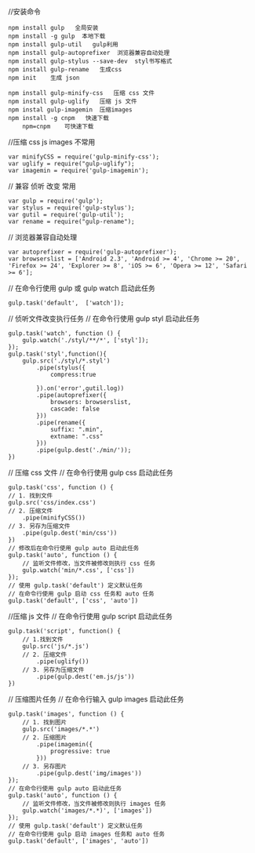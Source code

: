 //安装命令
    
    npm install gulp   全局安装
    npm install -g gulp  本地下载
    npm install gulp-util   gulp利用
    npm install gulp-autoprefixer  浏览器兼容自动处理
    npm install gulp-stylus --save-dev  styl书写格式
    npm install gulp-rename   生成css
    npm init    生成 json

    npm install gulp-minify-css   压缩 css 文件
    npm install gulp-uglify   压缩 js 文件
    npm instal gulp-imagemin  压缩images
    npm install -g cnpm   快速下载 
        npm=cnpm    可快速下载



//压缩 css  js  images 不常用

    var minifyCSS = require('gulp-minify-css');
    var uglify = require("gulp-uglify");
    var imagemin = require('gulp-imagemin');



// 兼容  侦听  改变  常用

    var gulp = require('gulp');
    var stylus = require('gulp-stylus');
    var gutil = require('gulp-util');
    var rename = require("gulp-rename");



// 浏览器兼容自动处理

    var autoprefixer = require('gulp-autoprefixer');
    var browserslist = ['Android 2.3', 'Android >= 4', 'Chrome >= 20', 'Firefox >= 24', 'Explorer >= 8', 'iOS >= 6', 'Opera >= 12', 'Safari >= 6'];



// 在命令行使用 gulp 或 gulp watch 启动此任务

    gulp.task('default',  ['watch']);



// 侦听文件改变执行任务
// 在命令行使用 gulp styl 启动此任务

    gulp.task('watch', function () {
        gulp.watch('./styl/**/*', ['styl']);
    });
    gulp.task('styl',function(){
        gulp.src('./styl/*.styl')
            .pipe(stylus({
                compress:true
                
            }).on('error',gutil.log))
            .pipe(autoprefixer({
                browsers: browserslist,
                cascade: false
            }))
            .pipe(rename({
                suffix: ".min",
                extname: ".css"
            }))
            .pipe(gulp.dest('./min/'));
    })



// 压缩 css 文件
// 在命令行使用 gulp css 启动此任务

    gulp.task('css', function () {
    // 1. 找到文件
    gulp.src('css/index.css')
    // 2. 压缩文件
        .pipe(minifyCSS())
    // 3. 另存为压缩文件
        .pipe(gulp.dest('min/css'))
    })
    // 修改后在命令行使用 gulp auto 启动此任务
    gulp.task('auto', function () {
        // 监听文件修改，当文件被修改则执行 css 任务
        gulp.watch('min/*.css', ['css'])
    });
    // 使用 gulp.task('default') 定义默认任务
    // 在命令行使用 gulp 启动 css 任务和 auto 任务
    gulp.task('default', ['css', 'auto'])



//压缩 js 文件
// 在命令行使用 gulp script 启动此任务

    gulp.task('script', function() {
        // 1.找到文件
        gulp.src('js/*.js')
        // 2. 压缩文件
            .pipe(uglify())
        // 3. 另存为压缩文件
            .pipe(gulp.dest('em.js/js'))
    })



// 压缩图片任务
// 在命令行输入 gulp images 启动此任务

    gulp.task('images', function () {
        // 1. 找到图片
        gulp.src('images/*.*')
        // 2. 压缩图片
            .pipe(imagemin({
                progressive: true
            }))
        // 3. 另存图片
            .pipe(gulp.dest('img/images'))
    });
    // 在命令行使用 gulp auto 启动此任务
    gulp.task('auto', function () {
        // 监听文件修改，当文件被修改则执行 images 任务
        gulp.watch('images/*.*)', ['images'])
    });
    // 使用 gulp.task('default') 定义默认任务
    // 在命令行使用 gulp 启动 images 任务和 auto 任务
    gulp.task('default', ['images', 'auto'])